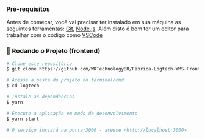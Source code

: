### Pré-requisitos

Antes de começar, você vai precisar ter instalado em sua máquina as seguintes ferramentas:
[Git](https://git-scm.com), [Node.js](https://nodejs.org/en/). 
Além disto é bom ter um editor para trabalhar com o código como [VSCode](https://code.visualstudio.com/)

### 🎲 Rodando o Projeto (frontend)

```bash
# Clone este repositório
$ git clone https://github.com/WKTechnologyBR/Fabrica-Logtech-WMS-Frontend

# Acesse a pasta do projeto no terminal/cmd
$ cd logtech

# Instale as dependências
$ yarn 

# Execute a aplicação em modo de desenvolvimento
$ yarn start

# O serviço inciará na porta:3000 - acesse <http://localhost:3000>

```